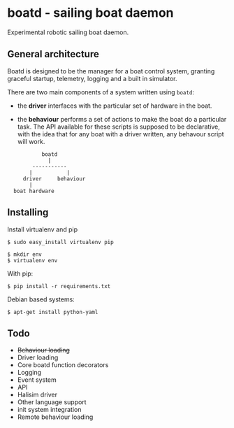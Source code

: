 boatd - sailing boat daemon
===========================

Experimental robotic sailing boat daemon.

General architecture
-----------

Boatd is designed to be the manager for a boat control system, granting
graceful startup, telemetry, logging and a built in simulator.

There are two main components of a system written using `boatd`:

  - the __driver__ interfaces with the particular set of hardware in the boat.

  - the __behaviour__ performs a set of actions to make the boat do a
    particular task. The API available for these scripts is supposed to be
    declarative, with the idea that for any boat with a driver written, any
    behavour script will work.

```
           boatd
             |
        -----------
       |           |
     driver     behaviour
       |
  boat hardware
```

Installing
----------

Install virtualenv and pip

    $ sudo easy_install virtualenv pip

    $ mkdir env
    $ virtualenv env


With pip:

    $ pip install -r requirements.txt

Debian based systems:

    $ apt-get install python-yaml


Todo
----

  - ~~Behaviour loading~~
  - Driver loading
  - Core boatd function decorators
  - Logging
  - Event system
  - API
  - Halisim driver
  - Other language support
  - init system integration
  - Remote behaviour loading
